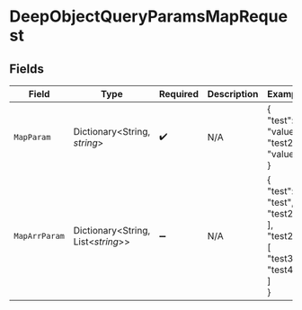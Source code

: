# DeepObjectQueryParamsMapRequest


## Fields

| Field                                                          | Type                                                           | Required                                                       | Description                                                    | Example                                                        |
| -------------------------------------------------------------- | -------------------------------------------------------------- | -------------------------------------------------------------- | -------------------------------------------------------------- | -------------------------------------------------------------- |
| `MapParam`                                                     | Dictionary<String, *string*>                                   | :heavy_check_mark:                                             | N/A                                                            | {<br/>"test": "value",<br/>"test2": "value2"<br/>}             |
| `MapArrParam`                                                  | Dictionary<String, List<*string*>>                             | :heavy_minus_sign:                                             | N/A                                                            | {<br/>"test": [<br/>"test",<br/>"test2"<br/>],<br/>"test2": [<br/>"test3",<br/>"test4"<br/>]<br/>} |